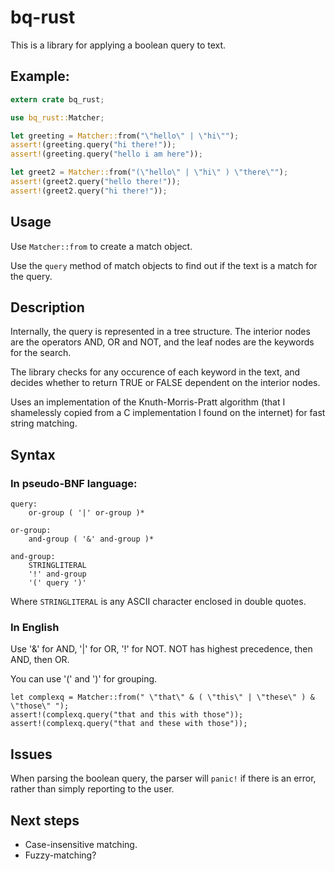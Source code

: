 # bq-rust

This is a library for applying a boolean query to text.

## Example:

``` rust
extern crate bq_rust;

use bq_rust::Matcher;

let greeting = Matcher::from("\"hello\" | \"hi\"");
assert!(greeting.query("hi there!"));
assert!(greeting.query("hello i am here"));

let greet2 = Matcher::from("(\"hello\" | \"hi\" ) \"there\"");
assert!(greet2.query("hello there!"));
assert!(greet2.query("hi there!"));
```

## Usage

Use `Matcher::from` to create a match object.

Use the `query` method of match objects to find out if the text is a match for the query.

## Description

Internally, the query is represented in a tree structure. The interior nodes are the operators AND, OR and NOT, and the leaf nodes are the keywords for the search.

The library checks for any occurence of each keyword in the text, and decides whether to return TRUE or FALSE dependent on the interior nodes.

Uses an implementation of the Knuth-Morris-Pratt algorithm (that I shamelessly copied from a C implementation I found on the internet) for fast string matching.

## Syntax

### In pseudo-BNF language:

```
query:
    or-group ( '|' or-group )*

or-group:
    and-group ( '&' and-group )*

and-group:
    STRINGLITERAL
    '!' and-group
    '(' query ')'
```

Where `STRINGLITERAL` is any ASCII character enclosed in double quotes.

### In English

Use '&' for AND, '|' for OR, '!' for NOT. NOT has highest precedence, then AND, then OR.

You can use '(' and ')' for grouping.

```
let complexq = Matcher::from(" \"that\" & ( \"this\" | \"these\" ) & \"those\" ");
assert!(complexq.query("that and this with those"));
assert!(complexq.query("that and these with those"));
```

## Issues

When parsing the boolean query, the parser will `panic!` if there is an error, rather than simply reporting to the user.

## Next steps

* Case-insensitive matching.
* Fuzzy-matching?
